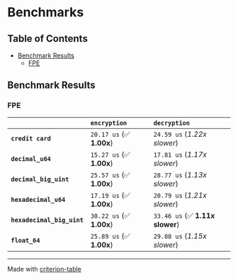# Benchmarks

## Table of Contents

- [Benchmark Results](#benchmark-results)
  - [FPE](#fpe)

## Benchmark Results

### FPE

|                            | `encryption`             | `decryption`                     |
|:---------------------------|:-------------------------|:-------------------------------- |
| **`credit card`**          | `20.17 us` (✅ **1.00x**) | `24.59 us` (*1.22x slower*)    |
| **`decimal_u64`**          | `15.27 us` (✅ **1.00x**) | `17.81 us` (*1.17x slower*)    |
| **`decimal_big_uint`**     | `25.57 us` (✅ **1.00x**) | `28.77 us` (*1.13x slower*)    |
| **`hexadecimal_u64`**      | `17.19 us` (✅ **1.00x**) | `20.79 us` (*1.21x slower*)    |
| **`hexadecimal_big_uint`** | `30.22 us` (✅ **1.00x**) | `33.46 us` (✅ **1.11x slower**)  |
| **`float_64`**             | `25.89 us` (✅ **1.00x**) | `29.88 us` (*1.15x slower*)    |

---
Made with [criterion-table](https://github.com/nu11ptr/criterion-table)
